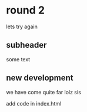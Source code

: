 # round 2

lets try again
## subheader

some text

## new development 

we have come quite far lolz sis

add code in index.html



